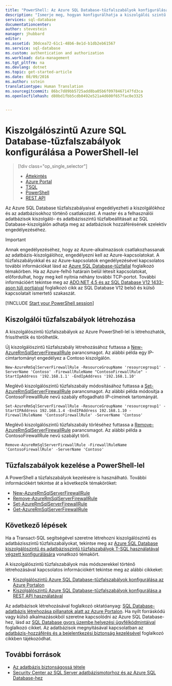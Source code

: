 ```yaml
---
title: "PowerShell: Az Azure SQL Database-tűzfalszabályok konfigurálása | Microsoft Docs"
description: "Ismerje meg, hogyan konfigurálhatja a kiszolgálói szintű tűzfalszabályokat azon IP-címek esetében, amelyek PowerShell használatával férnek hozzá az Azure SQL-adatbázisokhoz."
services: sql-database
documentationcenter: 
author: stevestein
manager: jhubbard
editor: 
ms.assetid: 30dcea72-61c1-48b6-8e1d-b1db2eb61567
ms.service: sql-database
ms.custom: authentication and authorization
ms.workload: data-management
ms.tgt_pltfrm: na
ms.devlang: dotnet
ms.topic: get-started-article
ms.date: 08/09/2016
ms.author: sstein
translationtype: Human Translation
ms.sourcegitcommit: 86bc7d89bb5725add8ba05b6f0978467147fd3ca
ms.openlocfilehash: d80bd1fbb5cdb0492e521a4d600f657fac0e3325


---
```

# <a name="configure-azure-sql-database-server-level-firewall-rules-by-using-powershell"></a>Kiszolgálószintű Azure SQL Database-tűzfalszabályok konfigurálása a PowerShell-lel
> [!div class="op_single_selector"]
> * [Áttekintés](sql-database-firewall-configure.md)
> * [Azure Portal](sql-database-configure-firewall-settings.md)
> * [TSQL](sql-database-configure-firewall-settings-tsql.md)
> * [PowerShell](sql-database-configure-firewall-settings-powershell.md)
> * [REST API](sql-database-configure-firewall-settings-rest.md)
> 
> 

Az Azure SQL Database tűzfalszabályaival engedélyezheti a kiszolgálókhoz és az adatbázisokhoz történő csatlakozást. A master és a felhasználói adatbázisok kiszolgáló- és adatbázisszintű tűzfalbeállításait az SQL Database-kiszolgálón adhatja meg az adatbázisok hozzáférésének szelektív engedélyezéséhez.

> [!IMPORTANT]
> Annak engedélyezéséhez, hogy az Azure-alkalmazások csatlakozhassanak az adatbázis-kiszolgálóhoz, engedélyezni kell az Azure-kapcsolatokat. A tűzfalszabályokkal és az Azure-kapcsolatok engedélyezésével kapcsolatos további információkat lásd az [Azure SQL Database-tűzfallal](sql-database-firewall-configure.md) foglalkozó témakörben. Ha az Azure-felhő határain belül létesít kapcsolatokat, előfordulhat, hogy meg kell nyitnia néhány további TCP-portot. További információért tekintse meg az [ADO.NET 4.5 és az SQL Database V12 1433-ason túli portjaival](sql-database-develop-direct-route-ports-adonet-v12.md) foglalkozó cikk az SQL Database V12 belső és külső kapcsolatait ismertető szakaszát.
> 
> 

[!INCLUDE [Start your PowerShell session](../../includes/sql-database-powershell.md)]

## <a name="create-server-firewall-rules"></a>Kiszolgálói tűzfalszabályok létrehozása
A kiszolgálószintű tűzfalszabályok az Azure PowerShell-lel is létrehozhatók, frissíthetők és törölhetők.

Új kiszolgálószintű tűzfalszabály létrehozásához futtassa a [New-AzureRmSqlServerFirewallRule](https://msdn.microsoft.com/library/azure/mt603860\(v=azure.300\).aspx) parancsmagot. Az alábbi példa egy IP-címtartományt engedélyez a Contoso kiszolgálón.

    New-AzureRmSqlServerFirewallRule -ResourceGroupName 'resourcegroup1' -ServerName 'Contoso' -FirewallRuleName "ContosoFirewallRule" -StartIpAddress '192.168.1.1' -EndIpAddress '192.168.1.10'        

Meglévő kiszolgálószintű tűzfalszabály módosításához futtassa a [Set-AzureRmSqlServerFirewallRule](https://msdn.microsoft.com/library/azure/mt603789\(v=azure.300\).aspx) parancsmagot. Az alábbi példa módosítja a ContosoFirewallRule nevű szabály elfogadható IP-címeinek tartományát.

    Set-AzureRmSqlServerFirewallRule -ResourceGroupName 'resourcegroup1' -StartIPAddress 192.168.1.4 -EndIPAddress 192.168.1.10 -FirewallRuleName 'ContosoFirewallRule' -ServerName 'Contoso'

Meglévő kiszolgálószintű tűzfalszabály törléséhez futtassa a [Remove-AzureRmSqlServerFirewallRule](https://msdn.microsoft.com/library/azure/mt603588\(v=azure.300\).aspx) parancsmagot. Az alábbi példa a ContosoFirewallRule nevű szabályt törli.

    Remove-AzureRmSqlServerFirewallRule -FirewallRuleName 'ContosoFirewallRule' -ServerName 'Contoso'


## <a name="manage-firewall-rules-by-using-powershell"></a>Tűzfalszabályok kezelése a PowerShell-lel
A PowerShell a tűzfalszabályok kezelésére is használható. További információkért tekintse át a következők témaköröket:

* [New-AzureRmSqlServerFirewallRule](https://msdn.microsoft.com/library/azure/mt603860\(v=azure.300\).aspx)
* [Remove-AzureRmSqlServerFirewallRule](https://msdn.microsoft.com/library/azure/mt603588\(v=azure.300\).aspx)
* [Set-AzureRmSqlServerFirewallRule](https://msdn.microsoft.com/library/azure/mt603789\(v=azure.300\).aspx)
* [Get-AzureRmSqlServerFirewallRule](https://msdn.microsoft.com/library/azure/mt603586\(v=azure.300\).aspx)

## <a name="next-steps"></a>Következő lépések
Ha a Transact-SQL segítségével szeretne létrehozni kiszolgálószintű és adatbázisszintű tűzfalszabályokat, tekintse meg az [Azure SQL Database kiszolgálószintű és adatbázisszintű tűzfalszabályok T-SQL használatával végzett konfigurálására](sql-database-configure-firewall-settings-tsql.md) vonatkozó témakört.

A kiszolgálószintű tűzfalszabályok más módszerekkel történő létrehozásával kapcsolatos információkért tekintse meg az alábbi cikkeket:

* [Kiszolgálószintű Azure SQL Database-tűzfalszabályok konfigurálása az Azure Portalon](sql-database-configure-firewall-settings.md)
* [Kiszolgálószintű Azure SQL Database-tűzfalszabályok konfigurálása a REST API használatával](sql-database-configure-firewall-settings-rest.md)

Az adatbázisok létrehozásával foglalkozó oktatóanyag: [SQL Database-adatbázis létrehozása pillanatok alatt az Azure Portalon](sql-database-get-started.md).
Ha nyílt forráskódú vagy külső alkalmazásokból szeretne kapcsolódni az Azure SQL Database-hez, lásd az [SQL Database gyors üzembe helyezési ügyfélkódmintáival](https://msdn.microsoft.com/library/azure/ee336282.aspx) foglalkozó cikket.
Az adatbázisok megnyitásával kapcsolatban az [adatbázis-hozzáférés és a bejelentkezési biztonság kezelésével](https://msdn.microsoft.com/library/azure/ee336235.aspx) foglalkozó cikkben tájékozódhat.

## <a name="additional-resources"></a>További források
* [Az adatbázis biztonságossá tétele](sql-database-security-overview.md)
* [Security Center az SQL Server adatbázismotorhoz és az Azure SQL Database-hez](https://msdn.microsoft.com/library/bb510589)

<!--Image references-->
[1]: ./media/sql-database-configure-firewall-settings/AzurePortalBrowseForFirewall.png
[2]: ./media/sql-database-configure-firewall-settings/AzurePortalFirewallSettings.png
<!--anchors-->



<!--HONumber=Jan17_HO1-->


